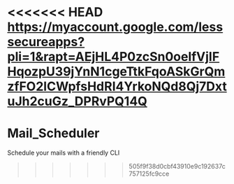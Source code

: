 <<<<<<< HEAD
https://myaccount.google.com/lesssecureapps?pli=1&rapt=AEjHL4P0zcSn0oelfVjIFHqozpU39jYnN1cgeTtkFqoASkGrQmzfFO2lCWpfsHdRI4YrkoNQd8Qj7DxtuJh2cuGz_DPRvPQ14Q
=======
# Mail_Scheduler
Schedule your mails with a friendly CLI
>>>>>>> 505f9f38d0cbf43910e9c192637c757125fc9cce
